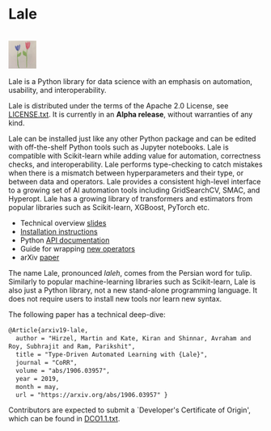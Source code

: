 # Lale

<br />
<img src="docs/img/lale_logo.jpg" alt="logo" width="55px"/>

Lale is a Python library for data science with an emphasis on automation, usability, and interoperability.

Lale is distributed under the terms of the Apache 2.0 License, see
[LICENSE.txt](LICENSE.txt). It is currently in an **Alpha release**,
without warranties of any kind.

Lale can be installed just like any other Python package and can be
edited with off-the-shelf Python tools such as Jupyter notebooks.
Lale is compatible with Scikit-learn while adding value for
automation, correctness checks, and interoperability.
Lale performs type-checking to catch mistakes when there is a mismatch
between hyperparameters and their type, or between data and operators.
Lale provides a consistent high-level interface to a growing set of AI
automation tools including GridSearchCV, SMAC, and Hyperopt.
Lale has a growing library of transformers and estimators from popular
libraries such as Scikit-learn, XGBoost, PyTorch etc.

* Technical overview [slides](talks/2019-0529-lale.pdf)
* [Installation instructions](docs/installation.md)
* Python [API documentation](https://pages.github.ibm.com/Lale/lale/)
* Guide for wrapping [new operators](docs/new_operators.md)
* arXiv [paper](https://arxiv.org/pdf/1906.03957.pdf)

The name Lale, pronounced *laleh*, comes from the Persian word for
tulip. Similarly to popular machine-learning libraries such as
Scikit-learn, Lale is also just a Python library, not a new stand-alone
programming language. It does not require users to install new tools
nor learn new syntax.

The following paper has a technical deep-dive:
```
@Article{arxiv19-lale,
  author = "Hirzel, Martin and Kate, Kiran and Shinnar, Avraham and Roy, Subhrajit and Ram, Parikshit",
  title = "Type-Driven Automated Learning with {Lale}",
  journal = "CoRR",
  volume = "abs/1906.03957",
  year = 2019,
  month = may,
  url = "https://arxiv.org/abs/1906.03957" }
```

Contributors are expected to submit a `Developer's Certificate of
Origin', which can be found in [DCO1.1.txt](DCO1.1.txt).